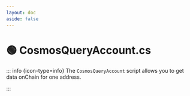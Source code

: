 ```yaml
---
layout: doc
aside: false
--- 
```

<script setup>
  import {DividePage} from 'vitepress-theme-api';
</script>
 
# 🟢 CosmosQueryAccount.cs

::: info {icon-type=info}
The ```CosmosQueryAccount``` script allows you to get data onChain for one address.  
 
:::
 


<DividePage :top="63">
<template #left>

## Chain Configuration <Badge type="tip" text="Object" />

Add the object containing the script [CosmosChainConfig.cs](/scripts/CosmosChainConfig.cs )

## Call On Load <Badge type="tip" text="Bool" />

Runs the query on chain when loading the object

## Button Onclick <Badge type="tip" text="Button" />

Add the button you created to your scene to interact with the signer

## Select Query <Badge type="tip" text="List" />

Select the query to do onchain.  
Currently we support two queries:
1. Amount available
2. Total rewards

## Address <Badge type="tip" text="String" />

This is the address to query.
If the user is already logged in, we use the ```PlayerCosmosAddr``` variable from ```PlayerPrefs``` to retrieve the player's address.

``` C#
PlayerPrefs.GetString("PlayerCosmosAddr");
```
 
</template>
<template #right>

![An image](img/script11.png)

</template>
</DividePage>
 